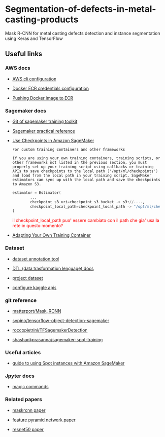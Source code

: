 # Segmentation-of-defects-in-metal-casting-products

Mask R-CNN for metal casting defects detection and instance segmentation using Keras and TensorFlow

## Useful links

### AWS docs

- [AWS cli configuration](https://docs.aws.amazon.com/cli/latest/userguide/cli-chap-configure.html)
  
- [Docker ECR credentials configuration](https://docs.aws.amazon.com/AmazonECR/latest/userguide/common-errors-docker.html)
  
- [Pushing Docker image to ECR](https://docs.aws.amazon.com/AmazonECR/latest/userguide/docker-push-ecr-image.html)

### Sagemaker docs

- [Git of sagemaker training toolkit](https://github.com/aws/sagemaker-training-toolkit)

- [Sagemaker practical reference](https://sagemaker.readthedocs.io/en/stable/overview.html)

- [Use Checkpoints in Amazon SageMaker](https://docs.aws.amazon.com/sagemaker/latest/dg/model-checkpoints.html)

    ```text
    For custom training containers and other frameworks

    If you are using your own training containers, training scripts, or other frameworks not listed in the previous section, you must properly set up your training script using callbacks or training APIs to save checkpoints to the local path ('/opt/ml/checkpoints') and load from the local path in your training script. SageMaker estimators can sync up with the local path and save the checkpoints to Amazon S3.
    ```

    ```python
    estimator = Estimator(
            ...
            checkpoint_s3_uri=checkpoint_s3_bucket -> s3://....,
            checkpoint_local_path=checkpoint_local_path -> "/opt/ml/checkpoints"
    )
    ```

    <span style="color:red">il checkpoint_local_path puo' essere cambiato con il path che gia' usa la rete in questo momento?</span>

- [Adapting Your Own Training Container](https://docs.aws.amazon.com/sagemaker/latest/dg/adapt-training-container.html)

### Dataset

- [dataset annotation tool](https://supervise.ly/)

- [DTL (data trasformation lenguage) docs](https://docs.supervise.ly/data-manipulation/index)

- [project dataset](https://www.kaggle.com/ravirajsinh45/real-life-industrial-dataset-of-casting-product)

- [configure kaggle apis](https://adityashrm21.github.io/Setting-Up-Kaggle/)

### git reference

- [matterport/Mask_RCNN](https://github.com/matterport/Mask_RCNN)

- [svpino/tensorflow-object-detection-sagemaker](https://github.com/svpino/tensorflow-object-detection-sagemaker)

- [roccopietrini/TFSagemakerDetection](https://github.com/roccopietrini/TFSagemakerDetection)

- [shashankprasanna/sagemaker-spot-training](https://github.com/shashankprasanna/sagemaker-spot-training)

### Useful articles

- [guide to using Spot instances with Amazon SageMaker](https://towardsdatascience.com/a-quick-guide-to-using-spot-instances-with-amazon-sagemaker-b9cfb3a44a68)

### Jpyter docs

- [magic commands](https://ipython.readthedocs.io/en/stable/interactive/magics.html#)

### Related papers

- [maskrcnn paper](https://arxiv.org/pdf/1703.06870.pdf)

- [feature pyramid network paper](https://arxiv.org/pdf/1612.03144.pdf)

- [resnet50 paper](https://arxiv.org/pdf/1512.03385.pdf)
